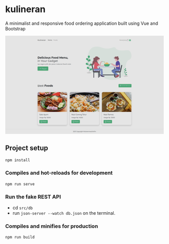 # kulineran

A minimalist and responsive food ordering application built using Vue and Bootstrap

![Preview Kulineran](./public/assets/img/kulineran-2.png)

## Project setup

```
npm install
```

### Compiles and hot-reloads for development

```
npm run serve
```

### Run the fake REST API

- cd `src/db`
- run `json-server --watch db.json` on the terminal.

### Compiles and minifies for production

```
npm run build
```
